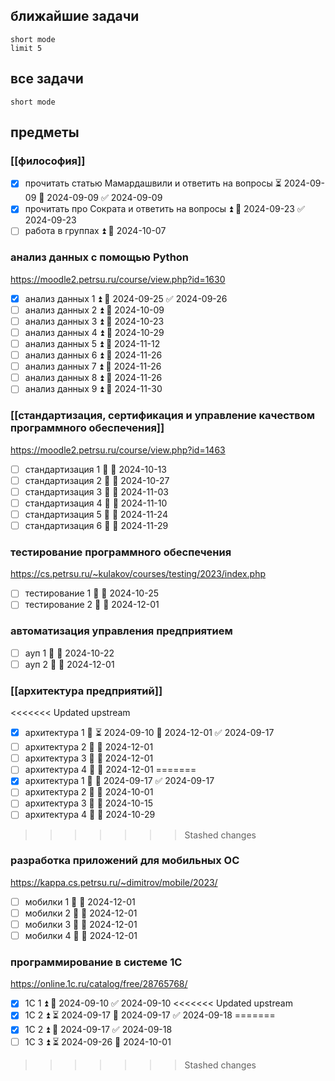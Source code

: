 ## ближайшие задачи

```tasks
short mode
limit 5
```

## все задачи

```tasks
short mode
```

## предметы

### [[философия]]

- [x] прочитать статью Мамардашвили и ответить на вопросы ⏳ 2024-09-09 📅 2024-09-09 ✅ 2024-09-09
- [x] прочитать про Сократа и ответить на вопросы ⏫ 📅 2024-09-23 ✅ 2024-09-23
- [ ] работа в группах ⏫ 📅 2024-10-07 

### анализ данных с помощью Python
https://moodle2.petrsu.ru/course/view.php?id=1630

- [x] анализ данных 1 ⏫ 📅 2024-09-25 ✅ 2024-09-26
- [ ] анализ данных 2 ⏫ 📅 2024-10-09
- [ ] анализ данных 3 ⏫ 📅 2024-10-23
- [ ] анализ данных 4 ⏫ 📅 2024-10-29
- [ ] анализ данных 5 ⏫ 📅 2024-11-12
- [ ] анализ данных 6 ⏫ 📅 2024-11-26
- [ ] анализ данных 7 ⏫ 📅 2024-11-26
- [ ] анализ данных 8 ⏫ 📅 2024-11-26
- [ ] анализ данных 9 ⏫ 📅 2024-11-30

### [[стандартизация, сертификация и управление качеством программного обеспечения]]
https://moodle2.petrsu.ru/course/view.php?id=1463
- [ ] стандартизация 1 🔼 📅 2024-10-13
- [ ] стандартизация 2 🔼 📅 2024-10-27
- [ ] стандартизация 3 🔼 📅 2024-11-03
- [ ] стандартизация 4 🔼 📅 2024-11-10
- [ ] стандартизация 5 🔼 📅 2024-11-24
- [ ] стандартизация 6 🔼 📅 2024-11-29

### тестирование программного обеспечения
https://cs.petrsu.ru/~kulakov/courses/testing/2023/index.php

- [ ] тестирование 1 🔼 📅 2024-10-25
- [ ] тестирование 2 🔼  📅 2024-12-01

### автоматизация управления предприятием

- [ ] ауп 1 🔼 📅 2024-10-22
- [ ] ауп 2 🔼 📅 2024-12-01

### [[архитектура предприятий]]

<<<<<<< Updated upstream
- [x] архитектура 1 🔼 ⏳ 2024-09-10 📅 2024-12-01 ✅ 2024-09-17
- [ ] архитектура 2 🔼 📅 2024-12-01
- [ ] архитектура 3 🔼 📅 2024-12-01
- [ ] архитектура 4 🔼 📅 2024-12-01
=======
- [x] архитектура 1 🔼 📅 2024-09-17 ✅ 2024-09-17
- [ ] архитектура 2 🔼 📅 2024-10-01
- [ ] архитектура 3 🔼 📅 2024-10-15
- [ ] архитектура 4 🔼 📅 2024-10-29
>>>>>>> Stashed changes

### разработка приложений для мобильных ОС
https://kappa.cs.petrsu.ru/~dimitrov/mobile/2023/

- [ ] мобилки 1 🔼 📅 2024-12-01
- [ ] мобилки 2 🔼 📅 2024-12-01
- [ ] мобилки 3 🔼 📅 2024-12-01
- [ ] мобилки 4 🔼 📅 2024-12-01

### программирование в системе 1С
https://online.1c.ru/catalog/free/28765768/

- [x] 1С 1 ⏫ 📅 2024-09-10 ✅ 2024-09-10
<<<<<<< Updated upstream
- [x] 1С 2 ⏫ ⏳ 2024-09-17 📅 2024-09-17 ✅ 2024-09-18
=======
- [x] 1С 2 ⏫ 📅 2024-09-17 ✅ 2024-09-18
- [ ] 1С 3 ⏫ ⏳ 2024-09-26 📅 2024-10-01 
>>>>>>> Stashed changes
